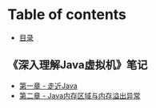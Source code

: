 # Table of contents

* [目录](README.md)

## 《深入理解Java虚拟机》笔记

* [第一章 - 走近Java](shen-ru-li-jie-java-xu-ni-ji-bi-ji/di-yi-zhang-zou-jin-java.md)
* [第二章 - Java内存区域与内存溢出异常](shen-ru-li-jie-java-xu-ni-ji-bi-ji/di-er-zhang-java-nei-cun-qu-yu-yu-nei-cun-yi-chu-yi-chang.md)

